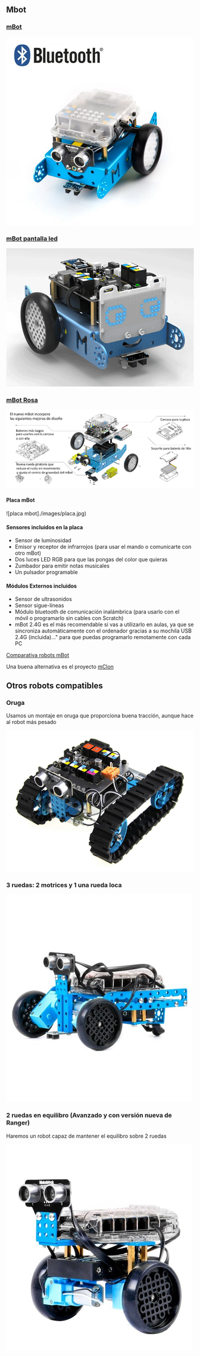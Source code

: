 
## Mbot

### [mBot](https://www.makeblock.es/productos/robot_educativo_mbot/)

![mbot](./images/makeblock_KIT_MBOT.jpg)

### [mBot pantalla led](https://makeblock.es/productos/mbot_matriz_leds/)

![mbot leds](./images/matriz_led.gif)

### [mBot Rosa](https://www.makeblock.es/productos/mbot_bluetooth_rosa/)


![mBot](./images/new_mbot.jpg)

#### Placa mBot

![placa mbot]./images/placa.jpg)


#### Sensores incluidos en la placa
* Sensor de luminosidad
* Emisor y receptor de infrarrojos (para usar el mando o comunicarte con otro mBot)
* Dos luces LED RGB para que las pongas del color que quieras
* Zumbador para emitir notas musicales
* Un pulsador programable

#### Módulos Externos incluidos
* Sensor de ultrasonidos
* Sensor sigue-líneas
* Módulo bluetooth de comunicación inalámbrica (para usarlo con el móvil o programarlo sin cables con Scratch)
* mBot 2.4G es el más recomendable si vas a utilizarlo en aulas, ya que se sincroniza automáticamente con el ordenador gracias a su mochila USB 2.4G (incluida)..." para que puedas programarlo remotamente con cada PC

[Comparativa robots mBot](http://www.makeblock.es/foro/topic/29/que-version-de-robot-educativo-mbot-compro)

Una buena alternativa es el proyecto [mClon](./mClon.md)


## Otros robots compatibles

### Oruga

Usamos un montaje en oruga que proporciona buena tracción, aunque hace al robot más pesado

![oruga](./images/robtmk3.jpg)

### 3 ruedas: 2 motrices y 1 una rueda loca

![3ruedas](./images/mBot-Ranger-Transformable-STEM-Educational-Robot-Kit-04-500x554.jpg)

### 2 ruedas en equilibro (Avanzado y con versión nueva de Ranger)

Haremos un robot capaz de mantener el equilibro sobre 2 ruedas 

![equilibrista](./images/mBot-Ranger-Transformable-STEM-Educational-Robot-Kit-05-500x554.jpg)

